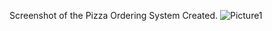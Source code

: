 Screenshot of the Pizza Ordering System Created.
![Picture1](https://github.com/user-attachments/assets/b64be783-d3d7-46aa-beb2-e7f5b67d2cb2)
